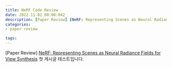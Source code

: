 ```yaml
---
title: NeRF Code Review
date: 2022-11-02 00:00:042
description: [Paper Review] [NeRF: Representing Scenes as Neural Radiance Fields for View Synthesis](https://arxiv.org/pdf/2003.08934.pdf)
categories:
- paper review

tags:
---
```


[Paper Review] [NeRF: Representing Scenes as Neural Radiance Fields for View Synthesis](https://arxiv.org/pdf/2003.08934.pdf)
첫 게시글 테스트입니다.
